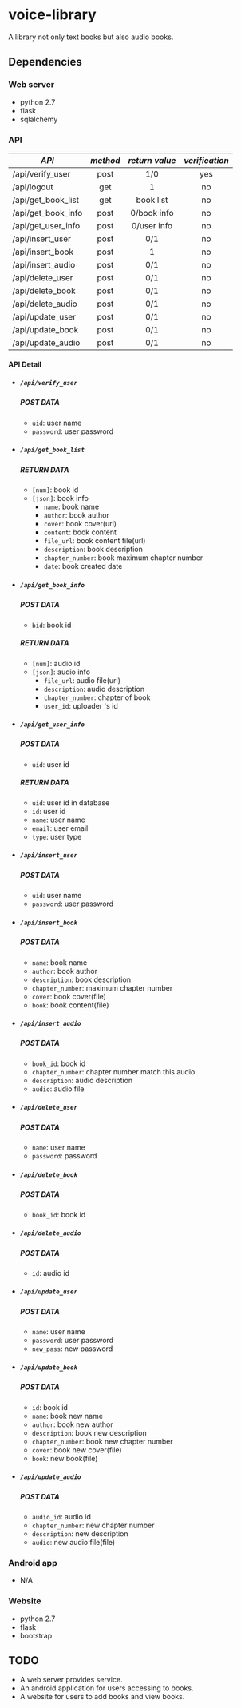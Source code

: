 # voice-library

A library not only text books but also audio books.

## Dependencies

### Web server

*   python 2.7
*   flask
*   sqlalchemy

### API

|*API*              |*method* |*return value* |*verification* |
|-------------------|:-------:|:-------------:|:-------------:|
|/api/verify_user   |post     |1/0            |yes            |
|/api/logout        |get      |1              |no             |
|/api/get_book_list |get      |book list      |no             |
|/api/get_book_info |post     |0/book info    |no             |
|/api/get_user_info |post     |0/user info    |no             |
|/api/insert_user   |post     |0/1            |no             |
|/api/insert_book   |post     |1              |no             |
|/api/insert_audio  |post     |0/1            |no             |
|/api/delete_user   |post     |0/1            |no             |
|/api/delete_book   |post     |0/1            |no             |
|/api/delete_audio  |post     |0/1            |no             |
|/api/update_user   |post     |0/1            |no             |
|/api/update_book   |post     |0/1            |no             |
|/api/update_audio  |post     |0/1            |no             |

#### API Detail

*   ##### `/api/verify_user`
    ##### POST DATA
    *   `uid`: user name
    *   `password`: user password


*   ##### `/api/get_book_list`
    ##### RETURN DATA
    *   `[num]`: book id
    *   `[json]`: book info
        *   `name`: book name
        *   `author`: book author
        *   `cover`: book cover(url)
        *   `content`: book content
        *   `file_url`: book content file(url)
        *   `description`: book description
        *   `chapter_number`: book maximum chapter number
        *   `date`: book created date


*   ##### `/api/get_book_info`
    ##### POST DATA
    *   `bid`: book id

    ##### RETURN DATA
    *   `[num]`: audio id
    *   `[json]`: audio info
        *   `file_url`: audio file(url)
        *   `description`: audio description
        *   `chapter_number`: chapter of book
        *   `user_id`: uploader 's id


*   ##### `/api/get_user_info`
    ##### POST DATA
    *   `uid`: user id

    ##### RETURN DATA
    *   `uid`: user id in database
    *   `id`: user id
    *   `name`: user name
    *   `email`: user email
    *   `type`: user type


*   ##### `/api/insert_user`
    ##### POST DATA
    *   `uid`: user name
    *   `password`: user password


*   ##### `/api/insert_book`
    ##### POST DATA
    *   `name`: book name
    *   `author`: book author
    *   `description`: book description
    *   `chapter_number`: maximum chapter number
    *   `cover`: book cover(file)
    *   `book`: book content(file)


*   ##### `/api/insert_audio`
    ##### POST DATA
    *   `book_id`: book id
    *   `chapter_number`: chapter number match this audio
    *   `description`: audio description
    *   `audio`: audio file


*   ##### `/api/delete_user`
    ##### POST DATA
    *   `name`: user name
    *   `password`: password


*   ##### `/api/delete_book`
    ##### POST DATA
    *   `book_id`: book id


*   ##### `/api/delete_audio`
    ##### POST DATA
    *   `id`: audio id


*   ##### `/api/update_user`
    ##### POST DATA
    *   `name`: user name
    *   `password`: user password
    *   `new_pass`: new password


*   ##### `/api/update_book`
    ##### POST DATA
    *   `id`: book id
    *   `name`: book new name
    *   `author`: book new author
    *   `description`: book new description
    *   `chapter_number`: book new chapter number
    *   `cover`: book new cover(file)
    *   `book`: new book(file)


*   ##### `/api/update_audio`
    ##### POST DATA
    *   `audio_id`: audio id
    *   `chapter_number`: new chapter number
    *   `description`: new description
    *   `audio`: new audio file(file)

### Android app

*   N/A

### Website

*   python 2.7
*   flask
*   bootstrap

## TODO

*   A web server provides service.
*   An android application for users accessing to books.
*   A website for users to add books and view books. 